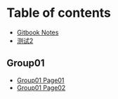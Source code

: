 # Table of contents

* [Gitbook Notes](README.md)
* [测试2](ce-shi-2.md)

## Group01

* [Group01 Page01](group01/group01-page01.md)
* [Group01 Page02](group01/group01-page02.md)

